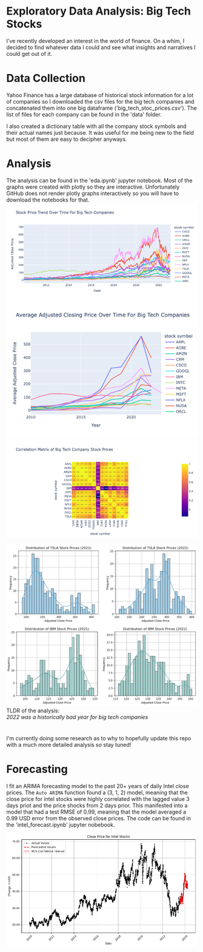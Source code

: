 # Exploratory Data Analysis: Big Tech Stocks
I've recently developed an interest in the world of finance. On a whim, I decided to find whatever data I could and see what insights and narratives I could get out of it. 



# Data Collection
Yahoo Finance has a large database of historical stock information for a lot of companies so I downloaded the csv files for the big tech companies and concatenated them into one big dataframe ('big_tech_stoc_prices.csv'). The list of files for each company can be found in the 'data' folder. 

I also created a dictionary table with all the company stock symbols and their actual names just because. It was useful for me being new to the field but most of them are easy to decipher anyways.



# Analysis
The analysis can be found in the 'eda.ipynb' jupyter notebook. Most of the graphs were created with plotly so they are interactive. 
Unfortunately GitHub does not render plotly graphs interactively so you will have to download the notebooks for that.
![trend over time](trend.png)
![close price](close_price.png)
![correlation matrix](correlation.png)

![tsla distribution](tesla.png)
![ibm distribution](ibm.png)
TLDR of the analysis:<br>
*2022 was a historically bad year for big tech companies*
#
I'm currently doing some research as to why to hopefully update this repo with a much more detailed analysis so stay tuned!


# Forecasting

I fit an ARIMA forecasting model to the past 20+ years of daily Intel close prices. The `Auto ARIMA` function found a (3, 1, 2) model, meaning that the close price for intel stocks were highly correlated with the lagged value 3 days priot and the price shocks from 2 days prior. This manifested into a model that had a test RMSE of 0.99, meaning that the model averaged a 0.99 USD error from the observed close prices. The code can be found in the 'intel_forecast.ipynb' jupyter nobebook.

![intel predictions](forecast.png)
